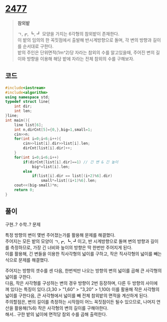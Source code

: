 # [2477](https://www.acmicpc.net/problem/2477)

> __참외밭__
>
> ㄱ,┏, ┗, ┛ 모양을 가지는 6각형의 참외밭이 존재한다.  
> 이 밭의 임의의 한 꼭짓점에서 출발해 반시계방향으로 돌며, 각 변의 방향과 길이를 순서대로 구한다.  
> 밭의 주인은 단위면적(1m^2)당 자라는 참외의 수를 알고있을때, 주어진 변의 길이와 방향을 이용해 해당 밭에 자라는 전체 참외의 수를 구해보자.

## 코드

```c++
#include<iostream>
#include<algorithm>
using namespace std;
typedef struct line{
    int dir;
    int len;
}line;
int main(){
    line list[6];
    int n,dirCnt[5]={0,},big=1,small=1;
    cin>>n;
    for(int i=0;i<6;i++){
        cin>>list[i].dir>>list[i].len;
        dirCnt[list[i].dir]++;
    }
    for(int i=0;i<6;i++)
        if(dirCnt[list[i].dir]==1) // 긴 변 & 긴 높이
            big*=list[i].len;
        else
            if(list[i].dir == list[(i+2)%6].dir)
                small*=list[(i+1)%6].len;
    cout<<(big-small)*n;
    return 0;
}
```

## 풀이

구현..? 수학..? 문제

특정 방향의 변이 몇번 주어졌는가를 활용해 문제를 해결했다.  
주어지는 모든 밭의 모양이 ㄱ,┏, ┗, ┛이고, 반 시계방향으로 돌며 변의 방향과 길이를 측정하므로, 가장 긴 너비와 높이의 방향은 딱 한번만 주어지게 된다.  
이를 활용해, 긴 변들을 이용한 직사각형의 넓이를 구하고, 작은 직사각형의 넓이를 빼는 식으로 문제를 해결했다.  

주어지는 방향의 갯수를 센 다음, 한번씩만 나오는 방향의 변의 넓이를 곱해 큰 사각형의 넓이를 구한다.  
다음, 작은 사각형를 구성하는 변의 경우 방향이 2번 등장하며, 다른 두 방향의 사이에 껴 있다는 특징이 있다.(3,30 > "1,60" > "3,20" > 1,100)
이를 활용해 작은 사각형의 넓이를 구한다음, 큰 사각형에서 넓이를 빼 전체 참외밭의 면적을 계산하게 된다.  
주의할점은, 변의 길이를 측정하는 시작점이 어느 꼭짓점이든 될수 있으므로, 나머지 연산을 활용해(%6) 작은 사각형의 변의 길이를 구해야한다.  
해서.. 구한 밭의 넓이에 면적당 참외 수를 곱해 출력한다.  
